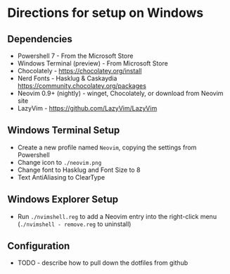 # Directions for setup on Windows

## Dependencies
* Powershell 7 - From the Microsoft Store
* Windows Terminal (preview) - From Microsoft Store
* Chocolately - https://chocolatey.org/install
* Nerd Fonts - Hasklug & Caskaydia https://community.chocolatey.org/packages
* Neovim 0.9+ (nightly) - winget, Chocolately, or download from Neovim site
* LazyVim - https://github.com/LazyVim/LazyVim


## Windows Terminal Setup
* Create a new profile named `Neovim`, copying the settings from Powershell
* Change icon to `./neovim.png`
* Change font to Hasklug and Font Size to 8
* Text AntiAliasing to ClearType


## Windows Explorer Setup
* Run `./nvimshell.reg` to add a Neovim entry into the right-click menu (`./nvimshell - remove.reg` to uninstall)


## Configuration
* TODO - describe how to pull down the dotfiles from github
